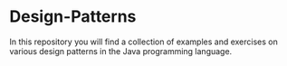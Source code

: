 # Design-Patterns
In this repository you will find a collection of examples and exercises on various design patterns in the Java programming language.
